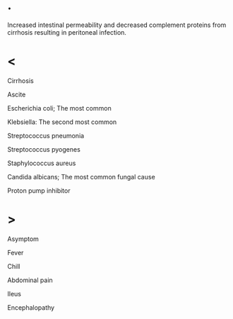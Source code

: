 # .

Increased intestinal permeability and decreased complement proteins from cirrhosis resulting in peritoneal infection.

# <

Cirrhosis

Ascite

Escherichia coli; The most common

Klebsiella: The second most common

Streptococcus pneumonia

Streptococcus pyogenes

Staphylococcus aureus

Candida albicans; The most common fungal cause

Proton pump inhibitor

# >

Asymptom

Fever

Chill

Abdominal pain

Ileus

Encephalopathy
